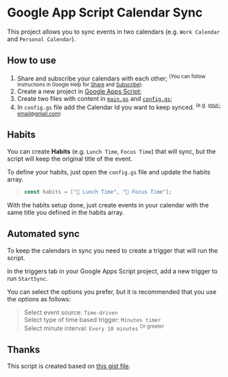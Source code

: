 # Google App Script Calendar Sync

This project allows you to sync events in two calendars (e.g. `Work Calendar` and `Personal Calendar`).

## How to use
1. Share and subscribe your calendars with each other; <sup>(You can follow instructions in Google Help for [Share](https://support.google.com/calendar/answer/37082#zippy=%2Csee-how-to-share-your-calendar-with-a-person-or-group) and [Subscribe](https://support.google.com/calendar/answer/37100?hl=en&co=GENIE.Platform%3DDesktop#zippy=%2Csee-how-to-subscribe-to-a-calendar-you-dont-own)).</sup>
2. Create a new project in [Google Apps Script](https://script.google.com/);
3. Create two files with content in [`main.gs`](main.gs) and [`config.gs`](config.gs);
4. In `config.gs` file add the Calendar Id you want to keep synced. <sup>(e.g. your-email@gmail.com)</sup>

## Habits
You can create <b>Habits</b> (e.g. `Lunch Time`, `Focus Time`) that will sync, but the script will keep the original title of the event.

To define your habits, just open the `config.gs` file and update the habits array.
> ```js
> const habits = ["🍝 Lunch Time", "🧐 Focus Time"];
> ```

With the habits setup done, just create events in your calendar with the same title you defined in the habits array.

## Automated sync
To keep the calendars in sync you need to create a trigger that will run the script.

In the triggers tab in your Google Apps Script project, add a new trigger to run `StartSync`.

You can select the options you prefer, but it is recommended that you use the options as follows:
> Select event source: `Time-driven` <br/>
> Select type of time based trigger: `Minutes timer` <br/> 
> Select minute interval: `Every 10 minutes` <sup>Or greater</sup>

## Thanks
This script is created based on [this gist file](https://gist.github.com/ttrahan/a88febc0538315b05346f4e3b35997f2).
